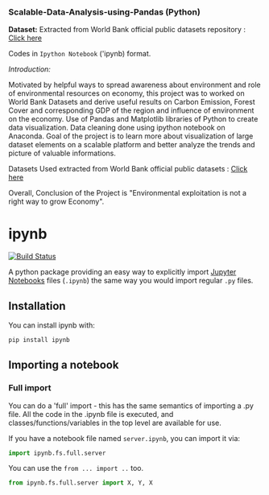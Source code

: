 ### Scalable-Data-Analysis-using-Pandas (Python)

<B>Dataset:</B> Extracted from World Bank official public datasets repository : <a href="http://data.worldbank.org/topic/environment#tp_prop"> Click here </a>

Codes in `Ipython Notebook` ('ipynb) format. 

<I>Introduction:</I><P> Motivated by helpful ways to spread awareness about environment and role of environmental resources on economy, this project was to worked on World Bank Datasets and derive useful results on Carbon Emission, Forest Cover and corresponding GDP of the region and influence of environment on the economy. Use of Pandas and Matplotlib libraries of Python to create data visualization. Data cleaning done using ipython notebook on Anaconda. Goal of the project is to learn more about visualization of large dataset elements on a scalable platform and better analyze the trends and picture of valuable informations. </P>

Datasets Used extracted from World Bank official public datasets : <a href="http://data.worldbank.org/topic/environment#tp_prop"> Click here </a>

Overall, Conclusion of the Project is "Environmental exploitation is not a right way to grow Economy". 

# ipynb

[![Build Status](https://travis-ci.org/yuvipanda/ipynb.svg?branch=master)](https://travis-ci.org/yuvipanda/ipynb)

A python package providing an easy way to explicitly import [Jupyter Notebooks](https://github.com/jupyter/notebook) files (`.ipynb`) the same way you would import regular `.py` files.

## Installation ##

You can install ipynb with:

```bash
pip install ipynb
```



## Importing a notebook ##

### Full import ###

You can do a 'full' import - this has the same semantics of importing a .py file. All the code in the .ipynb file is executed, and classes/functions/variables in the top level are available for use.

If you have a notebook file named `server.ipynb`, you can import it via:

```python
import ipynb.fs.full.server
```

You can use the `from ... import ..` too.

```python
from ipynb.fs.full.server import X, Y, X
```
